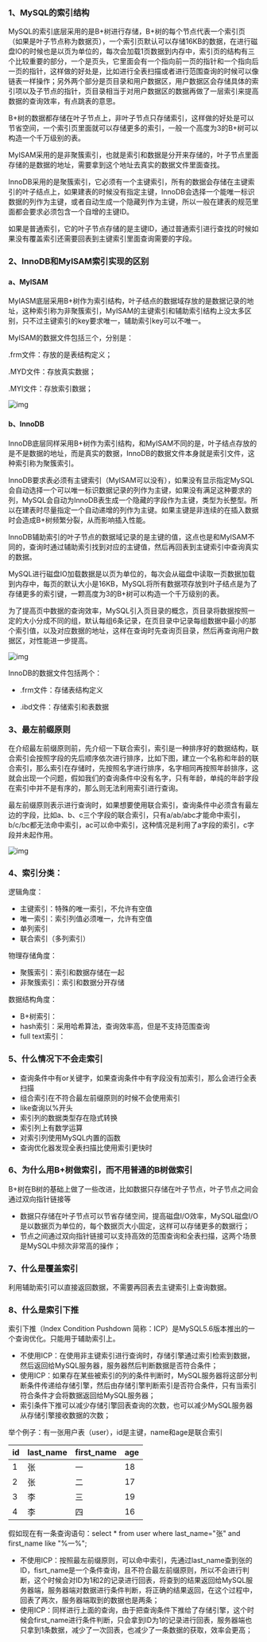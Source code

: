 ### 1、MySQL的索引结构

MySQL的索引底层采用的是B+树进行存储，B+树的每个节点代表一个索引页（如果是叶子节点称为数据页），一个索引页默认可以存储16KB的数据，在进行磁盘IO的时候也是以页为单位的，每次会加载1页数据到内存中，索引页的结构有三个比较重要的部分，一个是页头，它里面会有一个指向前一页的指针和一个指向后一页的指针，这样做的好处是，比如进行全表扫描或者进行范围查询的时候可以像链表一样操作；另外两个部分是页目录和用户数据区，用户数据区会存储具体的索引项以及子节点的指针，页目录相当于对用户数据区的数据再做了一层索引来提高数据的查询效率，有点跳表的意思。

B+树的数据都存储在叶子节点上，非叶子节点只存储索引，这样做的好处是可以节省空间，一个索引页里面就可以存储更多的索引，一般一个高度为3的B+树可以构造一个千万级别的表。

MyISAM采用的是非聚簇索引，也就是索引和数据是分开来存储的，叶子节点里面存储的是数据的地址，需要拿到这个地址去真实的数据文件里面查找。

InnoDB采用的是聚簇索引，它必须有一个主键索引，所有的数据会存储在主键索引的叶子结点上，如果建表的时候没有指定主键，InnoDB会选择一个能唯一标识数据的列作为主键，或者自动生成一个隐藏列作为主键，所以一般在建表的规范里面都会要求必须包含一个自增的主键ID。

如果是普通索引，它的叶子节点存储的是主键ID，通过普通索引进行查找的时候如果没有覆盖索引还需要回表到主键索引里面查询需要的字段。

### **2、InnoDB和MyISAM索引实现的区别**

#### a、MyISAM

MyIASM底层采用B+树作为索引结构，叶子结点的数据域存放的是数据记录的地址，这种索引称为非聚簇索引，MyISAM的主键索引和辅助索引结构上没太多区别，只不过主键索引的key要求唯一，辅助索引key可以不唯一。

MyISAM的数据文件包括三个，分别是：

.frm文件：存放的是表结构定义；

.MYD文件：存放真实数据；

.MYI文件：存放索引数据；

![img](./resource/2-2-1.jpg)

#### b、InnoDB

InnoDB底层同样采用B+树作为索引结构，和MyISAM不同的是，叶子结点存放的是不是数据的地址，而是真实的数据，InnoDB的数据文件本身就是索引文件，这种索引称为聚簇索引。

InnoDB要求表必须有主键索引（MyISAM可以没有），如果没有显示指定MySQL会自动选择一个可以唯一标识数据记录的列作为主键，如果没有满足这种要求的列，MySQL会自动为InnoDB表生成一个隐藏的字段作为主键，类型为长整型。所以在建表时尽量指定一个自动递增的列作为主键。如果主键是非连续的在插入数据时会造成B+树频繁分裂，从而影响插入性能。

InnoDB辅助索引的叶子节点的数据域记录的是主键的值，这点也是和MyISAM不同的，查询时通过辅助索引找到对应的主键值，然后再回表到主键索引中查询真实的数据。

MySQL进行磁盘IO加载数据是以页为单位的，每次会从磁盘中读取一页数据加载到内存中，每页的默认大小是16KB，MySQL将所有数据项存放到叶子结点是为了存储更多的索引键，一颗高度为3的B+树可以构造一个千万级别的表。

为了提高页中数据的查询效率，MySQL引入页目录的概念，页目录将数据按照一定的大小分成不同的组，默认每组6条记录，在页目录中记录每组数据中最小的那个索引值，以及对应数据的地址，这样在查询时先查询页目录，然后再查询用户数据区，对性能进一步提高。

![img](./resource/2-2-2.jpg)

InnoDB的数据文件包括两个：

- .frm文件：存储表结构定义

- .ibd文件：存储索引和表数据

### **3、最左前缀原则**

在介绍最左前缀原则前，先介绍一下联合索引，索引是一种排序好的数据结构，联合索引会按照字段的先后顺序依次进行排序，比如下图，建立一个名称和年龄的联合索引，那么索引在存储时，先按照名字进行排序，名字相同再按照年龄排序，这就会出现一个问题，假如我们的查询条件中没有名字，只有年龄，单纯的年龄字段在索引中并不是有序的，那么则无法利用索引进行查询。

最左前缀原则表示进行查询时，如果想要使用联合索引，查询条件中必须含有最左边的字段，比如a、b、c三个字段的联合索引，只有a/ab/abc才能命中索引，b/c/bc都无法命中索引，ac可以命中索引，这种情况是利用了a字段的索引，c字段并未起作用。

![img](./resource/2-2-3.jpg)

### **4、索引分类：**

逻辑角度：

- 主键索引：特殊的唯一索引，不允许有空值
- 唯一索引：索引列值必须唯一，允许有空值
- 单列索引
- 联合索引（多列索引）

物理存储角度：

- 聚簇索引：索引和数据存储在一起
- 非聚簇索引：索引和数据分开存储

数据结构角度：

- B+树索引：
- hash索引：采用哈希算法，查询效率高，但是不支持范围查询
- full text索引：

### 5、什么情况下不会走索引

- 查询条件中有or关键字，如果查询条件中有字段没有加索引，那么会进行全表扫描
- 组合索引在不符合最左前缀原则的时候不会使用索引
- like查询以%开头
- 索引列的数据类型存在隐式转换
- 索引列上有数学运算
- 对索引列使用MySQL内置的函数
- 查询优化器发现全表扫描比使用索引更快时

### 6、为什么用B+树做索引，而不用普通的B树做索引

B+树在B树的基础上做了一些改进，比如数据只存储在叶子节点，叶子节点之间会通过双向指针链接等

- 数据只存储在叶子节点可以节省存储空间，提高磁盘I/O效率，MySQL磁盘I/O是以数据页为单位的，每个数据页大小固定，这样可以存储更多的数据行；
- 节点之间通过双向指针链接可以支持高效的范围查询和全表扫描，这两个场景是MySQL中频次非常高的操作；

### 7、什么是覆盖索引

利用辅助索引可以直接返回数据，不需要再回表去主键索引上查询数据。

### 8、什么是索引下推

索引下推（Index Condition Pushdown 简称：ICP）是MySQL5.6版本推出的一个查询优化。只能用于辅助索引上。

- 不使用ICP：在使用非主键索引进行查询时，存储引擎通过索引检索到数据，然后返回给MySQL服务器，服务器然后判断数据是否符合条件；
- 使用ICP：如果存在某些被索引的列的条件判断时，MySQL服务器将这部分判断条件传递给存储引擎，然后由存储引擎判断索引是否符合条件，只有当索引符合条件才会将数据返回给MySQL服务器；
- 索引条件下推可以减少存储引擎回表查询的次数，也可以减少MySQL服务器从存储引擎接收数据的次数；

举个例子：有一张用户表（user），id是主键，name和age是联合索引

| id   | last_name | first_name | age  |
| ---- | --------- | ---------- | ---- |
| 1    | 张        | 一         | 18   |
| 2    | 张        | 二         | 17   |
| 3    | 李        | 三         | 19   |
| 4    | 李        | 四         | 16   |

假如现在有一条查询语句：select * from user where last_name="张" and first_name like "%一%";

- 不使用ICP：按照最左前缀原则，可以命中索引，先通过last_name查到张的ID，fisrt_name是一个条件查询，且不符合最左前缀原则，所以不会进行判断，这个时候会对ID为1和2的记录进行回表，将查到的结果返回给MySQL服务器端，服务器端对数据进行条件判断，将正确的结果返回，在这个过程中，回表了两次，服务器端取到的数据也是两条；
- 使用ICP：同样进行上面的查询，由于把查询条件下推给了存储引擎，这个时候会first_name进行条件判断，只会拿到ID为1的记录进行回表，服务器端也只拿到1条数据，减少了一次回表，也减少了一条数据的获取，效率会更高；